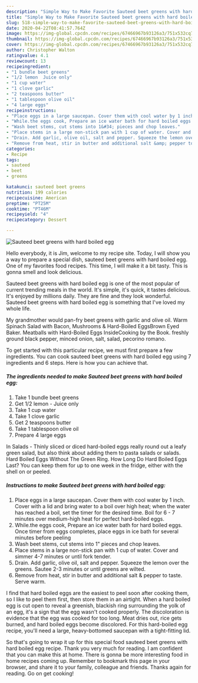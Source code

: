 ```yaml
---
description: "Simple Way to Make Favorite Sauteed beet greens with hard boiled egg"
title: "Simple Way to Make Favorite Sauteed beet greens with hard boiled egg"
slug: 518-simple-way-to-make-favorite-sauteed-beet-greens-with-hard-boiled-egg
date: 2020-04-22T08:41:57.764Z
image: https://img-global.cpcdn.com/recipes/67466967b93126a3/751x532cq70/sauteed-beet-greens-with-hard-boiled-egg-recipe-main-photo.jpg
thumbnail: https://img-global.cpcdn.com/recipes/67466967b93126a3/751x532cq70/sauteed-beet-greens-with-hard-boiled-egg-recipe-main-photo.jpg
cover: https://img-global.cpcdn.com/recipes/67466967b93126a3/751x532cq70/sauteed-beet-greens-with-hard-boiled-egg-recipe-main-photo.jpg
author: Christopher Walton
ratingvalue: 4.1
reviewcount: 13
recipeingredient:
- "1 bundle beet greens"
- "1/2 lemon  Juice only"
- "1 cup water"
- "1 clove garlic"
- "2 teaspoons butter"
- "1 tablespoon olive oil"
- "4 large eggs"
recipeinstructions:
- "Place eggs in a large saucepan. Cover them with cool water by 1 inch. Cover with a lid and bring water to a boil over high heat; when the water has reached a boil, set the timer for the desired time. Boil for 6 - 7 minutes over medium-high heat for perfect hard-boiled eggs."
- "While.the eggs cook, Prepare an ice water bath for hard boiled eggs. Once timer from eggs completes, place eggs in ice bath for several minutes before peeling"
- "Wash beet stems, cut stems into 1&#34; pieces and chop leaves."
- "Place stems in a large non-stick pan with 1 cup of water. Cover and simmer 4-7 minutes or until fork tender."
- "Drain. Add garlic, olive oil, salt and pepper. Squeeze the lemon over the greens. Sautee 2-3 minutes or until greens are wilted."
- "Remove from heat, stir in butter and additional salt &amp; pepper to taste. Serve warm."
categories:
- Recipe
tags:
- sauteed
- beet
- greens

katakunci: sauteed beet greens 
nutrition: 199 calories
recipecuisine: American
preptime: "PT25M"
cooktime: "PT46M"
recipeyield: "4"
recipecategory: Dessert

---
```



![Sauteed beet greens with hard boiled egg](https://img-global.cpcdn.com/recipes/67466967b93126a3/751x532cq70/sauteed-beet-greens-with-hard-boiled-egg-recipe-main-photo.jpg)

Hello everybody, it is Jim, welcome to my recipe site. Today, I will show you a way to prepare a special dish, sauteed beet greens with hard boiled egg. One of my favorites food recipes. This time, I will make it a bit tasty. This is gonna smell and look delicious.

Sauteed beet greens with hard boiled egg is one of the most popular of current trending meals in the world. It's simple, it's quick, it tastes delicious. It's enjoyed by millions daily. They are fine and they look wonderful. Sauteed beet greens with hard boiled egg is something that I've loved my whole life.

My grandmother would pan-fry beet greens with garlic and olive oil. Warm Spinach Salad with Bacon, Mushrooms &amp; Hard-Boiled EggsBrown Eyed Baker. Meatballs with Hard-Boiled Eggs InsideCooking by the Book. freshly ground black pepper, minced onion, salt, salad, pecorino romano.


To get started with this particular recipe, we must first prepare a few ingredients. You can cook sauteed beet greens with hard boiled egg using 7 ingredients and 6 steps. Here is how you can achieve that.

<!--inarticleads1-->

##### The ingredients needed to make Sauteed beet greens with hard boiled egg:

1. Take 1 bundle beet greens
1. Get 1/2 lemon - Juice only
1. Take 1 cup water
1. Take 1 clove garlic
1. Get 2 teaspoons butter
1. Take 1 tablespoon olive oil
1. Prepare 4 large eggs


In Salads - Thinly sliced or diced hard-boiled eggs really round out a leafy green salad, but also think about adding them to pasta salads or salads. Hard Boiled Eggs Without The Green Ring. How Long Do Hard Boiled Eggs Last? You can keep them for up to one week in the fridge, either with the shell on or peeled. 

<!--inarticleads2-->

##### Instructions to make Sauteed beet greens with hard boiled egg:

1. Place eggs in a large saucepan. Cover them with cool water by 1 inch. Cover with a lid and bring water to a boil over high heat; when the water has reached a boil, set the timer for the desired time. Boil for 6 - 7 minutes over medium-high heat for perfect hard-boiled eggs.
1. While.the eggs cook, Prepare an ice water bath for hard boiled eggs. Once timer from eggs completes, place eggs in ice bath for several minutes before peeling
1. Wash beet stems, cut stems into 1&#34; pieces and chop leaves.
1. Place stems in a large non-stick pan with 1 cup of water. Cover and simmer 4-7 minutes or until fork tender.
1. Drain. Add garlic, olive oil, salt and pepper. Squeeze the lemon over the greens. Sautee 2-3 minutes or until greens are wilted.
1. Remove from heat, stir in butter and additional salt &amp; pepper to taste. Serve warm.


I find that hard boiled eggs are the easiest to peel soon after cooking them, so I like to peel them first, then store them in an airtight. When a hard boiled egg is cut open to reveal a greenish, blackish ring surrounding the yolk of an egg, it&#39;s a sign that the egg wasn&#39;t cooked properly. The discoloration is evidence that the egg was cooked for too long. Meat dries out, rice gets burned, and hard boiled eggs become discolored. For this hard-boiled egg recipe, you&#39;ll need a large, heavy-bottomed saucepan with a tight-fitting lid. 

So that's going to wrap it up for this special food sauteed beet greens with hard boiled egg recipe. Thank you very much for reading. I am confident that you can make this at home. There is gonna be more interesting food in home recipes coming up. Remember to bookmark this page in your browser, and share it to your family, colleague and friends. Thanks again for reading. Go on get cooking!
